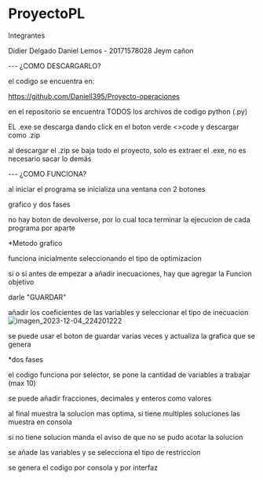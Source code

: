 # ProyectoPL

Integrantes

Didier Delgado
Daniel Lemos - 20171578028
Jeym cañon

--- ¿COMO DESCARGARLO?

el codigo se encuentra en: 

https://github.com/Daniell395/Proyecto-operaciones

en el repositorio se encuentra TODOS los archivos de codigo python (.py)

EL .exe se descarga dando click en el boton verde <>code y descargar como .zip

al descargar el .zip se baja todo el proyecto, solo es extraer el .exe, no es necesario sacar lo demás


--- ¿COMO FUNCIONA?

al iniciar el programa se inicializa una ventana con 2 botones

grafico y dos fases

no hay boton de devolverse, por lo cual toca terminar la ejecucion de cada programa por aparte



*Metodo grafico 

funciona inicialmente seleccionando el tipo de optimizacion

si o si antes de empezar a añadir inecuaciones, hay que agregar la Funcion objetivo

darle "GUARDAR"

añadir los coeficientes de las variables y seleccionar el tipo de inecuacion![imagen_2023-12-04_224201222](https://github.com/Daniell395/ProyectoPL/assets/69869828/29955228-c66a-47cc-9612-4bc23cce4992)


se puede usar el boton de guardar varias veces y actualiza la grafica que se genera


*dos fases

el codigo funciona por selector, se pone la cantidad de variables a trabajar (max 10)

se puede añadir fracciones, decimales y enteros como valores

al final muestra la solucion mas optima, si tiene multiples soluciones las muestra en consola

si no tiene solucion manda el aviso de que no se pudo acotar la solucion

se añade las variables y se selecciona el tipo de restriccion

se genera el codigo por consola y por interfaz
